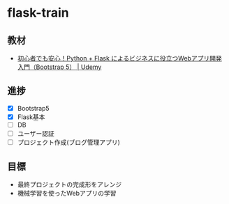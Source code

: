 # flask-train

## 教材
- [初心者でも安心！Python + Flask によるビジネスに役立つWebアプリ開発入門（Bootstrap 5） | Udemy](https://www.udemy.com/course/python-flask-webdevelopment/)

## 進捗
- [x] Bootstrap5
- [x] Flask基本
- [ ] DB
- [ ] ユーザー認証
- [ ] プロジェクト作成(ブログ管理アプリ)

## 目標
- 最終プロジェクトの完成形をアレンジ
- 機械学習を使ったWebアプリの学習
